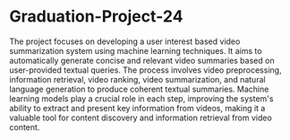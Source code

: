 # Graduation-Project-24

The project focuses on developing a user interest based video summarization system using machine learning techniques. It aims to automatically generate concise and relevant video summaries based on user-provided textual queries. The process involves video preprocessing, information retrieval, video ranking, video summarization, and natural language generation to produce coherent textual summaries. Machine learning models play a crucial role in each step, improving the system's ability to extract and present key information from videos, making it a valuable tool for content discovery and information retrieval from video content.
